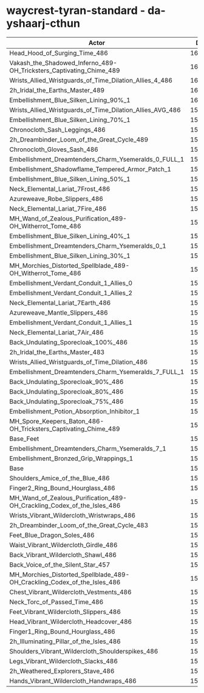 # waycrest-tyran-standard - da-yshaarj-cthun
| Actor | DPS | Increase |
|---|:---:|:---:|
|Head_Hood_of_Surging_Time_486|160809|1.64%|
|Vakash_the_Shadowed_Inferno_489-OH_Tricksters_Captivating_Chime_489|160391|1.37%|
|Wrists_Allied_Wristguards_of_Time_Dilation_Allies_4_486|160304|1.32%|
|2h_Iridal_the_Earths_Master_489|160285|1.30%|
|Embellishment_Blue_Silken_Lining_90%_1|160219|1.26%|
|Wrists_Allied_Wristguards_of_Time_Dilation_Allies_AVG_486|159966|1.10%|
|Embellishment_Blue_Silken_Lining_70%_1|159888|1.05%|
|Chronocloth_Sash_Leggings_486|159840|1.02%|
|2h_Dreambinder_Loom_of_the_Great_Cycle_489|159623|0.89%|
|Chronocloth_Gloves_Sash_486|159578|0.86%|
|Embellishment_Dreamtenders_Charm_Ysemeralds_0_FULL_1|159448|0.78%|
|Embellishment_Shadowflame_Tempered_Armor_Patch_1|159420|0.76%|
|Embellishment_Blue_Silken_Lining_50%_1|159380|0.73%|
|Neck_Elemental_Lariat_7Frost_486|159352|0.71%|
|Azureweave_Robe_Slippers_486|159318|0.69%|
|Neck_Elemental_Lariat_7Fire_486|159310|0.69%|
|MH_Wand_of_Zealous_Purification_489-OH_Witherrot_Tome_486|159207|0.62%|
|Embellishment_Blue_Silken_Lining_40%_1|159196|0.62%|
|Embellishment_Dreamtenders_Charm_Ysemeralds_0_1|159124|0.57%|
|Embellishment_Blue_Silken_Lining_30%_1|159003|0.49%|
|MH_Morchies_Distorted_Spellblade_489-OH_Witherrot_Tome_486|159000|0.49%|
|Embellishment_Verdant_Conduit_1_Allies_0|158982|0.48%|
|Embellishment_Verdant_Conduit_1_Allies_2|158981|0.48%|
|Neck_Elemental_Lariat_7Earth_486|158975|0.48%|
|Azureweave_Mantle_Slippers_486|158969|0.47%|
|Embellishment_Verdant_Conduit_1_Allies_1|158905|0.43%|
|Neck_Elemental_Lariat_7Air_486|158840|0.39%|
|Back_Undulating_Sporecloak_100%_486|158794|0.36%|
|2h_Iridal_the_Earths_Master_483|158786|0.36%|
|Wrists_Allied_Wristguards_of_Time_Dilation_486|158761|0.34%|
|Embellishment_Dreamtenders_Charm_Ysemeralds_7_FULL_1|158697|0.30%|
|Back_Undulating_Sporecloak_90%_486|158648|0.27%|
|Back_Undulating_Sporecloak_80%_486|158623|0.25%|
|Back_Undulating_Sporecloak_75%_486|158614|0.25%|
|Embellishment_Potion_Absorption_Inhibitor_1|158558|0.21%|
|MH_Spore_Keepers_Baton_486-OH_Tricksters_Captivating_Chime_489|158542|0.20%|
|Base_Feet|158534|0.20%|
|Embellishment_Dreamtenders_Charm_Ysemeralds_7_1|158390|0.11%|
|Embellishment_Bronzed_Grip_Wrappings_1|158283|0.04%|
|Base|158221|0.00%|
|Shoulders_Amice_of_the_Blue_486|158207|-0.01%|
|Finger2_Ring_Bound_Hourglass_486|158176|-0.03%|
|MH_Wand_of_Zealous_Purification_489-OH_Crackling_Codex_of_the_Isles_486|158174|-0.03%|
|Wrists_Vibrant_Wildercloth_Wristwraps_486|158127|-0.06%|
|2h_Dreambinder_Loom_of_the_Great_Cycle_483|158087|-0.08%|
|Feet_Blue_Dragon_Soles_486|158068|-0.10%|
|Waist_Vibrant_Wildercloth_Girdle_486|158062|-0.10%|
|Back_Vibrant_Wildercloth_Shawl_486|158009|-0.13%|
|Back_Voice_of_the_Silent_Star_457|157921|-0.19%|
|MH_Morchies_Distorted_Spellblade_489-OH_Crackling_Codex_of_the_Isles_486|157904|-0.20%|
|Chest_Vibrant_Wildercloth_Vestments_486|157877|-0.22%|
|Neck_Torc_of_Passed_Time_486|157874|-0.22%|
|Feet_Vibrant_Wildercloth_Slippers_486|157837|-0.24%|
|Head_Vibrant_Wildercloth_Headcover_486|157725|-0.31%|
|Finger1_Ring_Bound_Hourglass_486|157707|-0.32%|
|2h_Illuminating_Pillar_of_the_Isles_486|157542|-0.43%|
|Shoulders_Vibrant_Wildercloth_Shoulderspikes_486|157508|-0.45%|
|Legs_Vibrant_Wildercloth_Slacks_486|157467|-0.48%|
|2h_Weathered_Explorers_Stave_486|157419|-0.51%|
|Hands_Vibrant_Wildercloth_Handwraps_486|157275|-0.60%|
